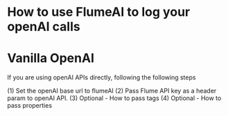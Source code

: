 # How to use FlumeAI to log your openAI calls

# Vanilla OpenAI
If you are using openAI APIs directly, following the following steps

(1) Set the openAI base url to flumeAI
(2) Pass Flume API key as a header param to openAI API. 
(3) Optional - How to pass tags 
(4) Optional - How to pass properties 
